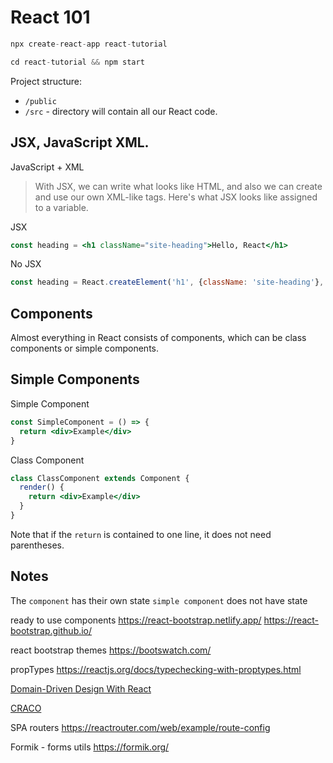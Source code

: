 # React 101

```js
npx create-react-app react-tutorial

cd react-tutorial && npm start
```

Project structure:

- ``/public``
- ``/src`` - directory will contain all our React code.


## JSX, JavaScript XML.

JavaScript + XML

> With JSX, we can write what looks like HTML, and also we can create and use our own XML-like tags. Here's what JSX looks like assigned to a variable.

JSX

```jsx
const heading = <h1 className="site-heading">Hello, React</h1>
```

No JSX
```js
const heading = React.createElement('h1', {className: 'site-heading'}, 'Hello, React!')
```

## Components

Almost everything in React consists of components, which can be class components or simple components.

## Simple Components

Simple Component
```jsx
const SimpleComponent = () => {
  return <div>Example</div>
}
```

Class Component
```jsx
class ClassComponent extends Component {
  render() {
    return <div>Example</div>
  }
}
```

Note that if the ``return`` is contained to one line, it does not need parentheses.



## Notes

The ``component`` has their own state
``simple component`` does not have state

ready to use components
https://react-bootstrap.netlify.app/
https://react-bootstrap.github.io/

react bootstrap themes
https://bootswatch.com/


propTypes
https://reactjs.org/docs/typechecking-with-proptypes.html

[Domain-Driven Design With React](https://css-tricks.com/domain-driven-design-with-react/)

[CRACO](https://github.com/gsoft-inc/craco/blob/master/packages/craco/README.md#configuration-file)


SPA routers
https://reactrouter.com/web/example/route-config


Formik - forms utils
https://formik.org/


